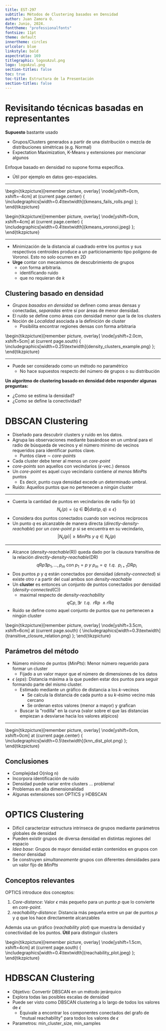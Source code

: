 ```yaml
---
title: EST-297
subtitle: Métodos de Clustering basados en Densidad
author: Juan Zamora O.
date: Junio, 2024.
fonttheme: "professionalfonts"
fontsize: 11pt
theme: default
innertheme: circles
urlcolor: blue
linkstyle: bold
aspectratio: 169
titlegraphic: logosAzul.png
logo: logoAzul.png
section-titles: false
toc: true
toc-title: Estructura de la Presentación
section-titles: false
---
```



# Revisitando técnicas basadas en representantes

**Supuesto** bastante usado

- Grupos/Clusters generados a partir de una distribución o mezcla de distribuciones simétricas (e.g. Normal)
- Expectation Maximization, K-Means y extensiones por mencionar algunos


Enfoque basado en densidad no supone forma específica.

- Útil por ejemplo en datos geo-espaciales.

---

\begin{tikzpicture}[remember picture, overlay]
\node[yshift=0cm, xshift=-4cm] at (current page.center) 
{
    \includegraphics[width=0.4\textwidth]{kmeans_fails_rolls.png}
};
\end{tikzpicture}


\begin{tikzpicture}[remember picture, overlay]
\node[yshift=0cm, xshift=4cm] at (current page.center) 
{
    \includegraphics[width=0.4\textwidth]{kmeans_voronoi.jpeg}
};
\end{tikzpicture}

--- 

- Minimización de la distancia al cuadrado entre los puntos y sus respectivos centroides produce a un particionamiento tipo polígono de Voronoi.
 Esto no solo ocurren en 2D
- **Urge** contar con mecanismos de descubrimiento de grupos 
    - con forma arbitraria.
    - identificando ruido
    - que no requieran de $k$
    
    
## Clustering basado en densidad    

- *Grupos basados en densidad* se definen como areas densas y conectadas, *separadas* entre sí por áreas de  menor densidad.
- El ruído se define como áreas con densidad menor que la de los clusters
- Noción de *Localidad* asociada a la definición de cluster
    - Posibilita encontrar regiones densas con forma arbitraria
    
\begin{tikzpicture}[remember picture, overlay]
\node[yshift=2.0cm, xshift=5cm] at (current page.south) 
{
    \includegraphics[width=0.25\textwidth]{density_clusters_example.png}
};
\end{tikzpicture}    

---

- Puede ser considerado como un método no paramétrico
    - No hace supuestos respecto del número de grupos o su distribución

**Un algoritmo de clustering basado en densidad debe responder algunas preguntas:**

- ¿Como se estima la densidad?
- ¿Como se define la conectividad?


# DBSCAN Clustering

- Diseñado para descubrir clusters y ruído en los datos. 
- Agrupa las observaciones mediante basándose en un umbral para el radio de búsqueda de vecinos y el número minimo de vecinos requeridos para identificar puntos clave.
    - Puntos clave $\sim$ *core-points*
- Cada cluster debe tener al menos un *core-point*
- *core-points* son aquellos con vecindarios ($\epsilon$-vec.) densos
- Un *core-point* es aquel cuyo vecindario contiene *al menos* *MinPts* puntos
    - Es decir, punto cuya densidad excede un determinado umbral.
- Ruído: Aquellos puntos que no pertenecen a ningún cluster

---

- Cuenta la cantidad de puntos en vecindarios de radio fijo ($\epsilon$) $$N_{\epsilon}(p)=\{q\in \mathbf{D} | dist(p,q)\leq \epsilon\}$$
- Considera dos puntos conectados cuando son vecinos recíprocos    
- Un punto $q$ es alcanzable de manera directa (*directly-density-reachable*) por un *core-point* $p$ si se encuentra en su vecindario, $$|N_{\epsilon}(p)|\geq MinPts \ y \ q\in N_{\epsilon}(p)$$


---

- Alcance (*density-reachable*($\mathsf{R}$)) queda dado por la clausura transitiva de la relación *directly-density-reachable*($\mathsf{DR}$) $$q\mathsf{R}p\exists p_1,\ldots,p_m\ \mbox{con}\ p_1=p\ y \ p_m=q \ \ t.q.\ \  p_{i+1}\mathsf{DR}p_i$$
- Dos puntos $p$ y $q$ están conectados por densidad (*density-connected*) si existe otro $r$ a partir del cual ambos son *density-reachable*
- Un **cluster** es entonces un conjunto de puntos conectados por densidad (*density-connected*($\mathsf{C}$))
    - maximal respecto de *density-reachability* $$q\mathsf{C}p, \exists r\ \  t.q.\ \ r\mathsf{R}p\ \land r\mathsf{R}q$$
- Ruido se define como aquel conjunto de puntos que no pertenecen a ningún cluster 

\begin{tikzpicture}[remember picture, overlay]
\node[yshift=3.5cm, xshift=6cm] at (current page.south) 
{
    \includegraphics[width=0.3\textwidth]{transitive_closure_relation.png}
};
\end{tikzpicture}    

## Parámetros del método

- Número mínimo de puntos ($MinPts$): Menor número requerido para formar un cluster
    - Fijado a un valor mayor que el número de dimensiones de los datos
- $\epsilon$ ($eps$): Distancia máxima a la que pueden estar dos puntos para seguir formando parte del mismo cluster.
    - Estimado mediante un gráfico de distancia a los $k$-vecinos
        - Se calcula la distancia de cada punto a su $k$-ésimo vecino más cercano
        - Se ordenan estos valores (menor a mayor) y grafican 
    - Buscar la "rodilla" en la curva (valor sobre el que las distancias empiezan a desviarse hacia los valores atípicos)

---

\begin{tikzpicture}[remember picture, overlay]
\node[yshift=0cm, xshift=0cm] at (current page.center) 
{
    \includegraphics[width=0.5\textwidth]{knn_dist_plot.png}
};
\end{tikzpicture}    


## Conclusiones

- Complejidad O(nlog n)
- Incorpora ídentificación de ruído
- Densidad puede variar entre clusters ... problema!
- Problemas en alta dimensionalidad
- Algunas extensiones son OPTICS y HDBSCAN


# OPTICS Clustering

- Dificil caracterizar estructura intrinseca de grupos mediante parámetros globales de densidad
- Pueden existir grupos de diversa densidad en distintas regiones del espacio
- *Idea base*: Grupos de mayor densidad están contenidos en grupos con menor densidad
- Se construyen *simultaneamente* grupos con diferentes densidades para un valor fijo de *MinPts*

## Conceptos relevantes

OPTICS introduce dos conceptos:

1. *Core-distance*: Valor $\epsilon$ más pequeño para un punto $p$ que lo convierte en *core-point*.
2. *reachability-distance*: Distancia más pequeña entre un par de puntos $p$ y $q$ que los hace directamente alcanzables

Además usa un gráfico (*reachability  plot*) que muestra la densidad y conectividad de los puntos. **Útil** para distinguir clusters

\begin{tikzpicture}[remember picture, overlay]
\node[yshift=1.5cm, xshift=4cm] at (current page.south) 
{
    \includegraphics[width=0.4\textwidth]{reachability_plot.jpeg}
};
\end{tikzpicture}   


# HDBSCAN Clustering

- Objetivo: Convertir DBSCAN en un método jerárquico
- Explora todas las posibles escalas de densidad
- Puede ser visto como DBSCAN clustering a lo largo de todos los valores de $\epsilon$
    - Equivale a encontrar los componentes conectados del grafo de "mutual reachability" para todos los valores de $\epsilon$
- Parametros: min_cluster_size, min_samples
